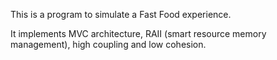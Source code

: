 This is a program to simulate a Fast Food experience.

It implements MVC architecture, RAII (smart resource memory management), high coupling and low cohesion.
